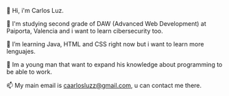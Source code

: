 👋 Hi, i'm Carlos Luz.

🔭 I'm studying second grade of DAW (Advanced Web Development) at Paiporta, Valencia and i want to learn cibersecurity too.

🌱 I’m learning Java, HTML and CSS right now but i want to learn more lenguajes.

🤔 Im a young man that want to expand his knowledge about programming to be able to work.

📫 My main email is caarlosluzz@gmail.com, u can contact me there.
